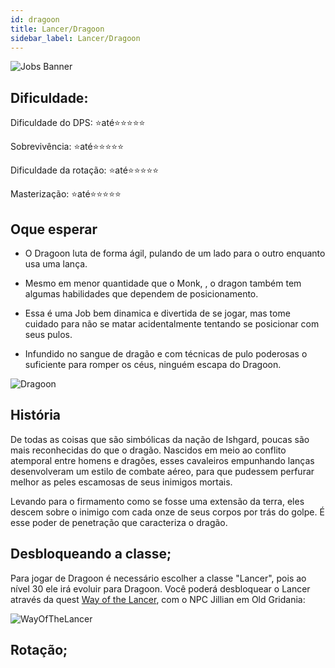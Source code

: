 ```yaml
---
id: dragoon
title: Lancer/Dragoon
sidebar_label: Lancer/Dragoon
---
```


![Jobs Banner](https://i.imgur.com/dX4UQ0n.png)

## Dificuldade: 
 Dificuldade do DPS: ⭐até⭐⭐⭐⭐⭐ 

 Sobrevivência: ⭐até⭐⭐⭐⭐⭐

 Dificuldade da rotação: ⭐até⭐⭐⭐⭐⭐

 Masterização: ⭐até⭐⭐⭐⭐⭐
## Oque esperar

- O Dragoon luta de forma ágil, pulando de um lado para o outro enquanto usa uma lança.

- Mesmo em menor quantidade que o Monk, , o dragon também tem algumas habilidades que dependem de posicionamento.

- Essa é uma Job bem dinamica e divertida de se jogar, mas tome cuidado para não se matar acidentalmente tentando se posicionar com seus pulos. 

- Infundido no sangue de dragão e com técnicas de pulo poderosas o suficiente para romper os céus, ninguém escapa do Dragoon.

![Dragoon](https://i.imgur.com/1caVLO7.png)
## História

De todas as coisas que são simbólicas da nação de Ishgard, poucas são mais reconhecidas do que o dragão. Nascidos em meio ao conflito atemporal entre homens e dragões, esses cavaleiros empunhando lanças desenvolveram um estilo de combate aéreo, para que pudessem perfurar melhor as peles escamosas de seus inimigos mortais.

Levando para o firmamento como se fosse uma extensão da terra, eles descem sobre o inimigo com cada onze de seus corpos por trás do golpe. É esse poder de penetração que caracteriza o dragão.
## Desbloqueando a classe;

Para jogar de Dragoon é necessário escolher a classe "Lancer", pois ao nível 30 ele irá evoluir para Dragoon. Você poderá desbloquear o Lancer através da quest [Way of the Lancer](https://na.finalfantasyxiv.com/lodestone/playguide/db/quest/f5a62b54de4/), com o NPC Jillian em Old Gridania:

![WayOfTheLancer](https://i.imgur.com/kjS3qgI.png)




## Rotação;




